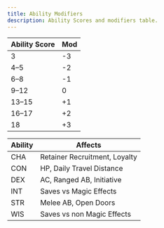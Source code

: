 ```yaml
---
title: Ability Modifiers
description: Ability Scores and modifiers table.
---
```


| Ability Score | Mod |
| ------------- | --- |
| 3             | -3  |
| 4–5           | -2  |
| 6–8           | -1  |
| 9–12          | 0   |
| 13–15         | +1  |
| 16–17         | +2  |
| 18            | +3  |

| Ability | Affects                       |
| ------- | ----------------------------- |
| CHA     | Retainer Recruitment, Loyalty |
| CON     | HP, Daily Travel Distance     |
| DEX     | AC, Ranged AB, Initiative     |
| INT     | Saves vs Magic Effects        |
| STR     | Melee AB, Open Doors          |
| WIS     | Saves vs non Magic Effects    |
